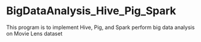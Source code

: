 # BigDataAnalysis_Hive_Pig_Spark
This program is to implement Hive, Pig, and Spark perform big data analysis on Movie Lens dataset
